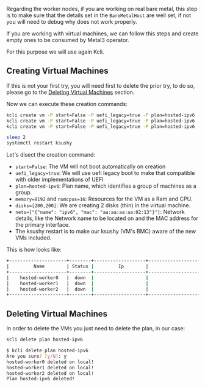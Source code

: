 Regarding the worker nodes, if you are working on real bare metal, this step is to make sure that the details set in the `BareMetalHost` are well set, if not you will need to debug why does not work properly.

If you are working with virtual machines, we can follow this steps and create empty ones to be consumed by Metal3 operator.

For this purpose we will use again Kcli.

## Creating Virtual Machines

If this is not your first try, you will need first to delete the prior try, to do so, please go to the [Deleting Virtual Machines](#deleting-virtual-vachines) section.

Now we can execute these creation commands:

```bash
kcli create vm -P start=False -P uefi_legacy=true -P plan=hosted-ipv6 -P memory=8192 -P numcpus=16 -P disks=[200,200] -P nets=["{\"name\": \"ipv6\", \"mac\": \"aa:aa:aa:aa:02:11\"}"] -P uuid=aaaaaaaa-aaaa-aaaa-aaaa-aaaaaaaa0211 -P name=hosted-ipv6-worker0
kcli create vm -P start=False -P uefi_legacy=true -P plan=hosted-ipv6 -P memory=8192 -P numcpus=16 -P disks=[200,200] -P nets=["{\"name\": \"ipv6\", \"mac\": \"aa:aa:aa:aa:02:12\"}"] -P uuid=aaaaaaaa-aaaa-aaaa-aaaa-aaaaaaaa0212 -P name=hosted-ipv6-worker1
kcli create vm -P start=False -P uefi_legacy=true -P plan=hosted-ipv6 -P memory=8192 -P numcpus=16 -P disks=[200,200] -P nets=["{\"name\": \"ipv6\", \"mac\": \"aa:aa:aa:aa:02:13\"}"] -P uuid=aaaaaaaa-aaaa-aaaa-aaaa-aaaaaaaa0213 -P name=hosted-ipv6-worker2

sleep 2
systemctl restart ksushy
```

Let's disect the creation command:

- `start=False`: The VM will not boot automatically on creation
- `uefi_legacy=true`: We will use uefi legacy boot to make that compatible with older implementations of UEFI
- `plan=hosted-ipv6`: Plan name, which identifies a group of machines as a group.
- `memory=8192` and `numcpus=16`: Resources for the VM as a Ram and CPU.
- `disks=[200,200]`: We are creating 2 disks (thin) in the virtual machine.
- `nets=["{"name": "ipv6", "mac": "aa:aa:aa:aa:02:13"}"]`: Network details, like the Network name to be located on and the MAC address for the primary interface.
- The ksushy restart is to make our ksushy (VM's BMC) aware of the new VMs included.

This is how looks like:

```bash
+---------------------+--------+-------------------+----------------------------------------------------+-------------+---------+
|         Name        | Status |         Ip        |                       Source                       |     Plan    | Profile |
+---------------------+--------+-------------------+----------------------------------------------------+-------------+---------+
|    hosted-worker0   |  down  |                   |                                                    | hosted-ipv6 |  kvirt  |
|    hosted-worker1   |  down  |                   |                                                    | hosted-ipv6 |  kvirt  |
|    hosted-worker2   |  down  |                   |                                                    | hosted-ipv6 |  kvirt  |
+---------------------+--------+-------------------+----------------------------------------------------+-------------+---------+
```

## Deleting Virtual Machines

In order to delete the VMs you just need to delete the plan, in our case:

```bash
kcli delete plan hosted-ipv6
```

```bash
$ kcli delete plan hosted-ipv6
Are you sure? [y/N]: y
hosted-worker0 deleted on local!
hosted-worker1 deleted on local!
hosted-worker2 deleted on local!
Plan hosted-ipv6 deleted!
```